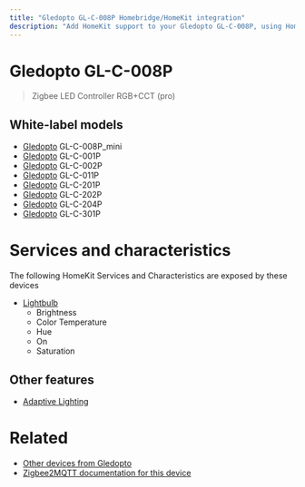 ```yaml
---
title: "Gledopto GL-C-008P Homebridge/HomeKit integration"
description: "Add HomeKit support to your Gledopto GL-C-008P, using Homebridge, Zigbee2MQTT and homebridge-z2m."
---
```

<!---
This file has been GENERATED using src/docgen/docgen.ts
DO NOT EDIT THIS FILE MANUALLY!
-->
# Gledopto GL-C-008P
> Zigbee LED Controller RGB+CCT (pro)


## White-label models
* [Gledopto](../index.md#gledopto) GL-C-008P_mini
* [Gledopto](../index.md#gledopto) GL-C-001P
* [Gledopto](../index.md#gledopto) GL-C-002P
* [Gledopto](../index.md#gledopto) GL-C-011P
* [Gledopto](../index.md#gledopto) GL-C-201P
* [Gledopto](../index.md#gledopto) GL-C-202P
* [Gledopto](../index.md#gledopto) GL-C-204P
* [Gledopto](../index.md#gledopto) GL-C-301P

# Services and characteristics
The following HomeKit Services and Characteristics are exposed by
these devices

* [Lightbulb](../../light.md)
  * Brightness
  * Color Temperature
  * Hue
  * On
  * Saturation

## Other features
* [Adaptive Lighting](../../light.md)

# Related
* [Other devices from Gledopto](../index.md#gledopto)
* [Zigbee2MQTT documentation for this device](https://www.zigbee2mqtt.io/devices/GL-C-008P.html)